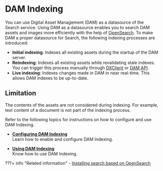 # DAM Indexing

You can use Digital Asset Management (DAM) as a datasource of the Search service. Using DAM as a datasource enables you to search DAM assets and images more efficiently with the help of [OpenSearch](../../../../deployment//install/container/helm_deployment/preparation/optional_tasks/optional_install_new_search.md). To make DAM a proper datasource for Search, the following indexing processes are introduced:

- **Initial indexing**: Indexes all existing assets during the startup of the DAM server.
- **Reindexing**: Indexes all existing assets while revalidating stale indexes. You can trigger this process manually through [DXClient](../../../../extend_dx/development_tools/dxclient/index.md) or [DAM API](https://opensource.hcltechsw.com/experience-api-documentation/dam-api/).
- **Live indexing**: Indexes changes made in DAM in near real-time. This allows DAM indexes to be up-to-date.

## Limitation

The contents of the assets are not considered during indexing. For example, text content of a document is not part of the indexing process.

Refer to the following topics for instructions on how to configure and use DAM Indexing.

- **[Configuring DAM Indexing](./configure_dam_indexing.md)**  
Learn how to enable and configure DAM Indexing.

- **[Using DAM Indexing](./using_dam_indexing.md)**  
Know how to use DAM Indexing.


???+ info "Related information"
    - [Installing search based on OpenSearch](../../../../deployment//install/container/helm_deployment/preparation/optional_tasks/optional_install_new_search.md)


